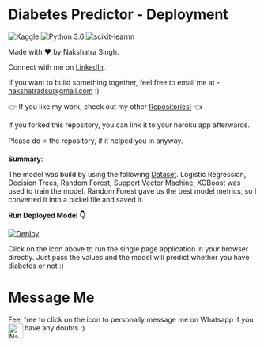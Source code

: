 # Diabetes Predictor - Deployment

![Kaggle](https://img.shields.io/badge/Dataset-Kaggle-blue.svg) ![Python 3.6](https://img.shields.io/badge/Python-3.6-brightgreen.svg) ![scikit-learnn](https://img.shields.io/badge/Library-Scikit_Learn-orange.svg)

Made with ❤️ by Nakshatra Singh.

Connect with me on [LinkedIn](https://www.linkedin.com/in/nakshatrasinghh/).

If you want to build something together, feel free to email me at - nakshatradsu@gmail.com :)

👉 If you like my work, check out my other [Repositories!](https://github.com/nakshatrasinghh?tab=repositories) 👈

If you forked this repository, you can link it to your heroku app afterwards.

Please do ⭐ the repository, if it helped you in anyway.

**Summary**:

The model was build by using the following [Dataset](https://www.kaggle.com/johndasilva/diabetes). 
Logistic Regression, Decision Trees, Random Forest, Support Vector Machine, XGBoost was used to train the model. Random Forest gave us the best model metrics, so I converted it into a pickel file and saved it.

**Run Deployed Model 👇**

[![Deploy](https://www.vectorlogo.zone/logos/heroku/heroku-ar21.svg)](https://diabetes-predictor-heroku-app.herokuapp.com/)

Click on the icon above to run the single page application in your browser directly. Just pass the values and the model will predict whether you have diabetes or not :)

# Message Me
Feel free to click on the icon to personally message me on Whatsapp if you have any doubts :)
</a>
<a href="https://wa.link/8bt67v">
  <img align="left" alt="Nakshatra's Whatsapp" width="30px" src="https://image.flaticon.com/icons/svg/785/785767.svg" />
</a>
